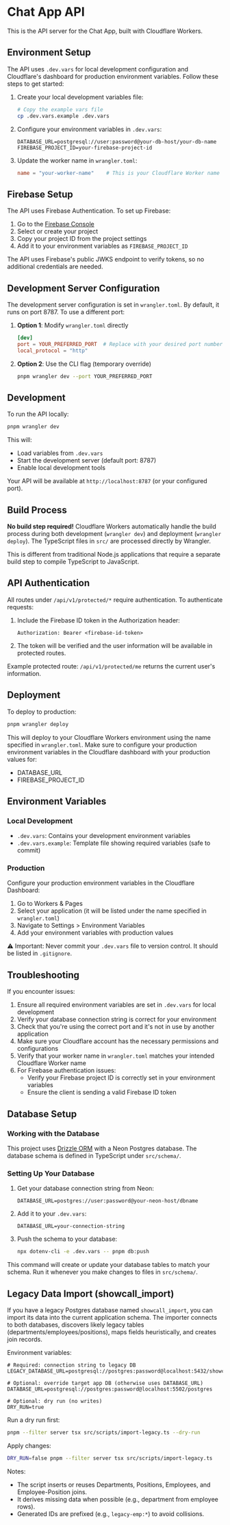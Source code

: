 # Chat App API

This is the API server for the Chat App, built with Cloudflare Workers.

## Environment Setup

The API uses `.dev.vars` for local development configuration and Cloudflare's dashboard for production environment variables. Follow these steps to get started:

1. Create your local development variables file:
   ```bash
   # Copy the example vars file
   cp .dev.vars.example .dev.vars
   ```

2. Configure your environment variables in `.dev.vars`:
   ```
   DATABASE_URL=postgresql://user:password@your-db-host/your-db-name
   FIREBASE_PROJECT_ID=your-firebase-project-id
   ```

3. Update the worker name in `wrangler.toml`:
   ```toml
   name = "your-worker-name"    # This is your Cloudflare Worker name
   ```

## Firebase Setup

The API uses Firebase Authentication. To set up Firebase:

1. Go to the [Firebase Console](https://console.firebase.google.com)
2. Select or create your project
3. Copy your project ID from the project settings
4. Add it to your environment variables as `FIREBASE_PROJECT_ID`

The API uses Firebase's public JWKS endpoint to verify tokens, so no additional credentials are needed.

## Development Server Configuration

The development server configuration is set in `wrangler.toml`. By default, it runs on port 8787. To use a different port:

1. **Option 1**: Modify `wrangler.toml` directly
   ```toml
   [dev]
   port = YOUR_PREFERRED_PORT  # Replace with your desired port number
   local_protocol = "http"
   ```

2. **Option 2**: Use the CLI flag (temporary override)
   ```bash
   pnpm wrangler dev --port YOUR_PREFERRED_PORT
   ```

## Development

To run the API locally:
```bash
pnpm wrangler dev
```

This will:
- Load variables from `.dev.vars`
- Start the development server (default port: 8787)
- Enable local development tools

Your API will be available at `http://localhost:8787` (or your configured port).

## Build Process

**No build step required!** Cloudflare Workers automatically handle the build process during both development (`wrangler dev`) and deployment (`wrangler deploy`). The TypeScript files in `src/` are processed directly by Wrangler.

This is different from traditional Node.js applications that require a separate build step to compile TypeScript to JavaScript.

## API Authentication

All routes under `/api/v1/protected/*` require authentication. To authenticate requests:

1. Include the Firebase ID token in the Authorization header:
   ```
   Authorization: Bearer <firebase-id-token>
   ```

2. The token will be verified and the user information will be available in protected routes.

Example protected route: `/api/v1/protected/me` returns the current user's information.

## Deployment

To deploy to production:
```bash
pnpm wrangler deploy
```

This will deploy to your Cloudflare Workers environment using the name specified in `wrangler.toml`. Make sure to configure your production environment variables in the Cloudflare dashboard with your production values for:
- DATABASE_URL
- FIREBASE_PROJECT_ID

## Environment Variables

### Local Development
- `.dev.vars`: Contains your development environment variables
- `.dev.vars.example`: Template file showing required variables (safe to commit)

### Production
Configure your production environment variables in the Cloudflare Dashboard:
1. Go to Workers & Pages
2. Select your application (it will be listed under the name specified in `wrangler.toml`)
3. Navigate to Settings > Environment Variables
4. Add your environment variables with production values

⚠️ Important: Never commit your `.dev.vars` file to version control. It should be listed in `.gitignore`.

## Troubleshooting

If you encounter issues:

1. Ensure all required environment variables are set in `.dev.vars` for local development
2. Verify your database connection string is correct for your environment
3. Check that you're using the correct port and it's not in use by another application
4. Make sure your Cloudflare account has the necessary permissions and configurations
5. Verify that your worker name in `wrangler.toml` matches your intended Cloudflare Worker name
6. For Firebase authentication issues:
   - Verify your Firebase project ID is correctly set in your environment variables
   - Ensure the client is sending a valid Firebase ID token 

## Database Setup

### Working with the Database

This project uses [Drizzle ORM](https://orm.drizzle.team) with a Neon Postgres database. The database schema is defined in TypeScript under `src/schema/`.

### Setting Up Your Database

1. Get your database connection string from Neon:
   ```
   DATABASE_URL=postgres://user:password@your-neon-host/dbname
   ```

2. Add it to your `.dev.vars`:
   ```
   DATABASE_URL=your-connection-string
   ```

3. Push the schema to your database:
   ```bash
   npx dotenv-cli -e .dev.vars -- pnpm db:push
   ```

This command will create or update your database tables to match your schema. Run it whenever you make changes to files in `src/schema/`. 

## Legacy Data Import (showcall_import)

If you have a legacy Postgres database named `showcall_import`, you can import its data into the current application schema. The importer connects to both databases, discovers likely legacy tables (departments/employees/positions), maps fields heuristically, and creates join records.

Environment variables:

```
# Required: connection string to legacy DB
LEGACY_DATABASE_URL=postgresql://postgres:password@localhost:5432/showcall_import

# Optional: override target app DB (otherwise uses DATABASE_URL)
DATABASE_URL=postgresql://postgres:password@localhost:5502/postgres

# Optional: dry run (no writes)
DRY_RUN=true
```

Run a dry run first:

```bash
pnpm --filter server tsx src/scripts/import-legacy.ts --dry-run
```

Apply changes:

```bash
DRY_RUN=false pnpm --filter server tsx src/scripts/import-legacy.ts
```

Notes:
- The script inserts or reuses Departments, Positions, Employees, and Employee-Position joins.
- It derives missing data when possible (e.g., department from employee rows).
- Generated IDs are prefixed (e.g., `legacy-emp:*`) to avoid collisions.